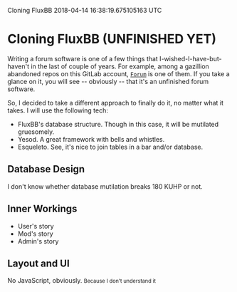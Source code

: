 Cloning FluxBB
2018-04-14 16:38:19.675105163 UTC
# Cloning FluxBB (UNFINISHED YET)

Writing a forum software is one of a few things that I-wished-I-have-but-haven't in the last of couple of years.
For example, among a gazillion abandoned repos on this GitLab account, [`Forum`](https://gitlab.com/ibnuda/Forum) is one of them.
If you take a glance on it, you will see -- obviously -- that it's an unfinished forum software.

So, I decided to take a different approach to finally do it, no matter what it takes.
I will use the following tech:

- FluxBB's database structure. Though in this case, it will be mutilated gruesomely.
- Yesod. A great framework with bells and whistles.
- Esqueleto. See, it's nice to join tables in a bar and/or database.

## Database Design

I don't know whether database mutilation breaks 180 KUHP or not.

## Inner Workings

- User's story
- Mod's story
- Admin's story

## Layout and UI

No JavaScript, obviously. <small> Because I don't understand it</small>
